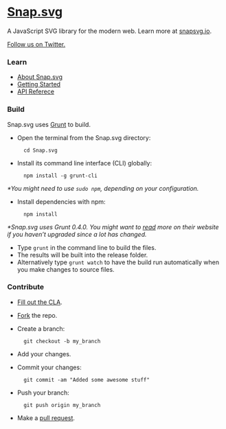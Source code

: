 [Snap.svg](http://snapsvg.io)
======

A JavaScript SVG library for the modern web. Learn more at [snapsvg.io](http://snapsvg.io).

[Follow us on Twitter.](https://twitter.com/snapsvg)

### Learn

* [About Snap.svg](http://snapsvg.io/about/)
* [Getting Started](http://snapsvg.io/start/)
* [API Referece](http://snapsvg.io/docs/)

### Build

Snap.svg uses [Grunt](http://gruntjs.com/) to build.

* Open the terminal from the Snap.svg directory:

        cd Snap.svg

* Install its command line interface (CLI) globally:

        npm install -g grunt-cli

_*You might need to use `sudo npm`, depending on your configuration._

* Install dependencies with npm:

        npm install

_*Snap.svg uses Grunt 0.4.0. You might want to [read](http://gruntjs.com/getting-started) more on their website if you haven’t upgraded since a lot has changed._

* Type `grunt` in the command line to build the files.
* The results will be built into the release folder.
* Alternatively type `grunt watch` to have the build run automatically when you make changes to source files.

### Contribute

* [Fill out the CLA](http://snapsvg.io/contributions/).
* [Fork](https://help.github.com/articles/fork-a-repo) the repo.
* Create a branch:

        git checkout -b my_branch

* Add your changes.
* Commit your changes:

        git commit -am "Added some awesome stuff"

* Push your branch:

        git push origin my_branch

* Make a [pull request](https://help.github.com/articles/using-pull-requests).
